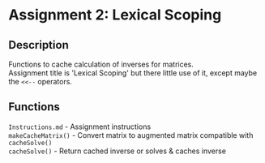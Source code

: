 # Assignment 2: Lexical Scoping

## Description
Functions to cache calculation of inverses for matrices.  
Assignment title is 'Lexical Scoping' but there little use of it, except maybe the `<<--` operators.

## Functions
`Instructions.md` - Assignment instructions  
`makeCacheMatrix()` - Convert matrix to augmented matrix compatible with `cacheSolve()`  
`cacheSolve()` - Return cached inverse or solves & caches inverse